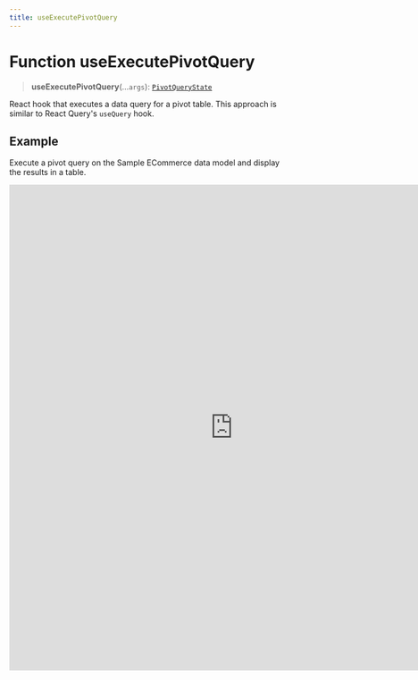 ```yaml
---
title: useExecutePivotQuery
---
```


# Function useExecutePivotQuery <Badge type="beta" text="Beta" />

> **useExecutePivotQuery**(...`args`): [`PivotQueryState`](../type-aliases/type-alias.PivotQueryState.md)

React hook that executes a data query for a pivot table.
This approach is similar to React Query's `useQuery` hook.

## Example

Execute a pivot query on the Sample ECommerce data model and display the results in a table.

<iframe
 src='https://csdk-playground.sisense.com/?example=queries%2Fuse-execute-pivot-query&mode=docs'
 width=800
 height=870
 style='border:none;'
/>

## Parameters

| Parameter | Type |
| :------ | :------ |
| ...`args` | [[`ExecutePivotQueryParams`](../interfaces/interface.ExecutePivotQueryParams.md)] |

## Returns

[`PivotQueryState`](../type-aliases/type-alias.PivotQueryState.md)

Query state that contains the status of the query execution, the result data, or the error if any occurred
